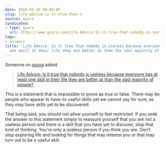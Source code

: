 ```yaml
---
date: 2016-02-26 00:00:00
slug: life-advice-is-it-true-that-n
source: quora
syndicated:
- type: quora
  url: https://www.quora.com/Life-Advice-Is-it-true-that-nobody-is-useless-because-everyone-has-at-least-one-skill-in-their-life-they-are-better-at-than-the-vast-majority-of-people/answer/Roy-Tang
tags:
- answers
title: 'Life Advice: Is it true that nobody is useless because everyone has at least
  one skill in their life they are better at than the vast majority of people?'
---
```


Someone on [quora](https://quora.com) asked:

> [Life Advice: Is it true that nobody is useless because everyone has at least one skill in their life they are better at than the vast majority of people?](https://www.quora.com/Life-Advice-Is-it-true-that-nobody-is-useless-because-everyone-has-at-least-one-skill-in-their-life-they-are-better-at-than-the-vast-majority-of-people/answer/Roy-Tang)


This is a statement that is impossible to prove as true or false. There may be people who appear to have no useful skills yet we cannot say for sure, as they may have skills yet to be discovered. 

That being said, you should not allow yourself to feel restricted. If you seek the answer to this statement simply to reassure yourself that you are not a useless person and there is a skill that you have yet to discover, stop that kind of thinking. You're only a useless person if you think you are. Don't stop exploring life and looking for things that may interest you or that may turn out to be a useful skill.